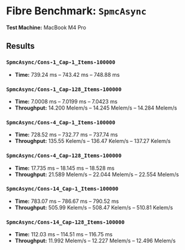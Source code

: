 # Fibre Benchmark: `SpmcAsync`
**Test Machine:** MacBook M4 Pro

## Results

### `SpmcAsync/Cons-1_Cap-1_Items-100000`
- **Time:** 739.24 ms – 743.42 ms – 748.88 ms

### `SpmcAsync/Cons-1_Cap-128_Items-100000`
- **Time:** 7.0008 ms – 7.0199 ms – 7.0423 ms  
- **Throughput:** 14.200 Melem/s – 14.245 Melem/s – 14.284 Melem/s

### `SpmcAsync/Cons-4_Cap-1_Items-100000`
- **Time:** 728.52 ms – 732.77 ms – 737.74 ms  
- **Throughput:** 135.55 Kelem/s – 136.47 Kelem/s – 137.27 Kelem/s

### `SpmcAsync/Cons-4_Cap-128_Items-100000`
- **Time:** 17.735 ms – 18.145 ms – 18.528 ms  
- **Throughput:** 21.589 Melem/s – 22.044 Melem/s – 22.554 Melem/s

### `SpmcAsync/Cons-14_Cap-1_Items-100000`
- **Time:** 783.07 ms – 786.67 ms – 790.52 ms  
- **Throughput:** 505.99 Kelem/s – 508.47 Kelem/s – 510.81 Kelem/s

### `SpmcAsync/Cons-14_Cap-128_Items-100000`
- **Time:** 112.03 ms – 114.51 ms – 116.75 ms  
- **Throughput:** 11.992 Melem/s – 12.227 Melem/s – 12.496 Melem/s

